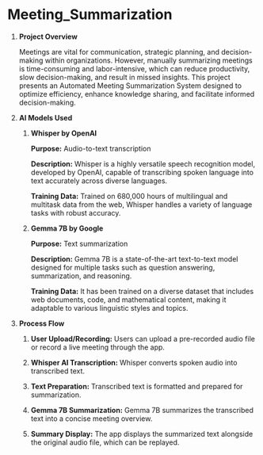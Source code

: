 # Meeting_Summarization

1. **Project Overview**
   
      Meetings are vital for communication, strategic planning, and decision-making within organizations. However, manually summarizing meetings is time-consuming and labor-intensive, which can reduce productivity, slow decision-making,
      and result in missed insights. This project presents an Automated Meeting Summarization System designed to optimize efficiency, enhance knowledge sharing, and facilitate informed decision-making.

2. **AI Models Used**
   
   1. **Whisper by OpenAI**
      
      **Purpose:** Audio-to-text transcription
      
      **Description:** Whisper is a highly versatile speech recognition model, developed by OpenAI, capable of transcribing spoken language into text accurately across diverse languages.
      
      **Training Data:** Trained on 680,000 hours of multilingual and multitask data from the web, Whisper handles a variety of language tasks with robust accuracy.
      
   2. **Gemma 7B by Google**
      
      **Purpose:** Text summarization
      
      **Description:** Gemma 7B is a state-of-the-art text-to-text model designed for multiple tasks such as question answering, summarization, and reasoning.
      
      **Training Data:** It has been trained on a diverse dataset that includes web documents, code, and mathematical content, making it adaptable to various linguistic styles and topics.

3. **Process Flow**
   
   1. **User Upload/Recording:** Users can upload a pre-recorded audio file or record a live meeting through the app.
      
   2. **Whisper AI Transcription:** Whisper converts spoken audio into transcribed text.
      
   3. **Text Preparation:** Transcribed text is formatted and prepared for summarization.
      
   4. **Gemma 7B Summarization:** Gemma 7B summarizes the transcribed text into a concise meeting overview.
      
   5. **Summary Display:** The app displays the summarized text alongside the original audio file, which can be replayed.

